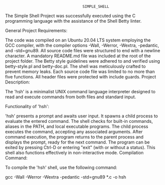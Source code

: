                                        SIMPLE_SHELL
The Simple Shell Project was successfully executed using the C programming language with the assistance of the Shell Betty linter.

General Project Requirements:

The code was compiled on an Ubuntu 20.04 LTS system employing the GCC compiler, with the compiler options -Wall, -Werror, -Wextra, -pedantic, and -std=gnu89.
All source code files were structured to end with a newline character.
A mandatory README.md file was included at the root of the project folder.
The Betty style guidelines were adhered to and verified using betty-style.pl and betty-doc.pl.
The shell was meticulously crafted to prevent memory leaks.
Each source code file was limited to no more than five functions.
All header files were protected with include guards.
Project Description:

The 'hsh' is a minimalist UNIX command language interpreter designed to read and execute commands from both files and standard input.

Functionality of 'hsh':

'hsh' presents a prompt and awaits user input.
It spawns a child process to evaluate the entered command.
The shell checks for built-in commands, aliases in the PATH, and local executable programs.
The child process executes the command, accepting any associated arguments.
After command execution, the program returns to the parent process and displays the prompt, ready for the next command.
The program can be exited by pressing Ctrl-D or entering "exit" (with or without a status).
This shell also functions effectively in non-interactive mode.
Compilation Command:

To compile the 'hsh' shell, use the following command:

gcc -Wall -Werror -Wextra -pedantic -std=gnu89 *.c -o hsh
